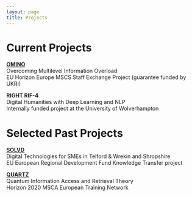 ```yaml
---
layout: page
title: Projects
---
```

# Current Projects

**[OMINO](http://ominoproject.eu)**  
Overcoming Multilevel Information Overload  
EU Horizon Europe MSCS Staff Exchange Project (guarantee funded by UKRI)

**RIGHT RIF-4**  
Digital Humanities with Deep Learning and NLP  
Internally funded project at the University of Wolverhampton

# Selected Past Projects
**[SOLVD](https://www.wlv.ac.uk/business-services/project-legacy-page/solvd/)**  
Digital Technologies for SMEs in Telford & Wrekin and Shropshire  
EU European Regional Development Fund Knowledge Transfer project

**[QUARTZ](http://www.quartz-itn.eu)**  
Quantum Information Access and Retrieval Theory  
Horizon 2020 MSCA European Training Network  
